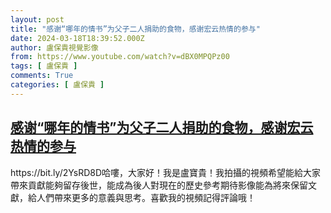 ```yaml
---
layout: post
title: "感谢“哪年的情书”为父子二人捐助的食物，感谢宏云热情的参与"
date: 2024-03-18T18:39:52.000Z
author: 盧保貴視覺影像
from: https://www.youtube.com/watch?v=dBX0MPQPz00
tags: [ 盧保貴 ]
comments: True
categories: [ 盧保貴 ]
---
```

<!--1710787192000-->
[感谢“哪年的情书”为父子二人捐助的食物，感谢宏云热情的参与](https://www.youtube.com/watch?v=dBX0MPQPz00)
------

<div>
https://bit.ly/2YsRD8D哈嘍，大家好！我是盧寶貴！我拍攝的視頻希望能給大家帶來貢獻能夠留存後世，能成為後人對現在的歷史參考期待影像能為將來保留文獻，給人們帶來更多的意義與思考。喜歡我的視頻記得評論哦！
</div>
